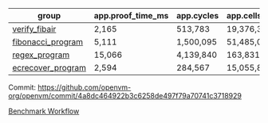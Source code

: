 | group | app.proof_time_ms | app.cycles | app.cells_used | leaf.proof_time_ms | leaf.cycles | leaf.cells_used |
| -- | -- | -- | -- | -- | -- | -- |
| [verify_fibair](https://github.com/openvm-org/openvm/blob/benchmark-results/benchmarks/verify_fibair-4a8dc464922b3c6258de497f79a70741c3718929.md) | 2,165 |  513,783 |  19,376,351 |- | - | - |
| [fibonacci_program](https://github.com/openvm-org/openvm/blob/benchmark-results/benchmarks/fibonacci-4a8dc464922b3c6258de497f79a70741c3718929.md) | 5,111 |  1,500,095 |  51,485,080 | 7,064 |  1,925,105 |  72,167,313 |
| [regex_program](https://github.com/openvm-org/openvm/blob/benchmark-results/benchmarks/regex-4a8dc464922b3c6258de497f79a70741c3718929.md) | 15,066 |  4,139,840 |  163,831,459 | 15,161 |  3,129,966 |  140,994,964 |
| [ecrecover_program](https://github.com/openvm-org/openvm/blob/benchmark-results/benchmarks/ecrecover-4a8dc464922b3c6258de497f79a70741c3718929.md) | 2,594 |  284,567 |  15,055,843 | 18,498 |  4,158,018 |  193,331,017 |


Commit: https://github.com/openvm-org/openvm/commit/4a8dc464922b3c6258de497f79a70741c3718929

[Benchmark Workflow](https://github.com/openvm-org/openvm/actions/runs/12973261964)
